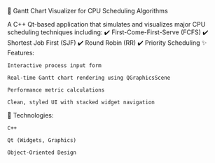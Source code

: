 🧠 Gantt Chart Visualizer for CPU Scheduling Algorithms

A C++ Qt-based application that simulates and visualizes major CPU scheduling techniques including:
✔️ First-Come-First-Serve (FCFS)
✔️ Shortest Job First (SJF)
✔️ Round Robin (RR)
✔️ Priority Scheduling
✨ Features:

    Interactive process input form

    Real-time Gantt chart rendering using QGraphicsScene

    Performance metric calculations

    Clean, styled UI with stacked widget navigation

🚀 Technologies:

    C++

    Qt (Widgets, Graphics)

    Object-Oriented Design
